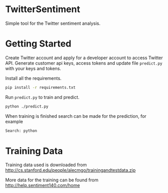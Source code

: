 # TwitterSentiment
Simple tool for the Twitter sentiment analysis.
# Getting Started
Create Twitter account and apply for a developer account to access Twitter API.
Generate customer api keys, access tokens and update file `predict.py` with your keys and tokens.

Install all the requirements.
```bash
pip install -r requirements.txt
```
Run `predict.py` to train and predict.
```bash
python ./predict.py
```
When training is finished search can be made for the prediction, for example
```bash
Search: python
```
# Training Data
Training data used is downloaded from
http://cs.stanford.edu/people/alecmgo/trainingandtestdata.zip

More data for the training can be found from
http://help.sentiment140.com/home

